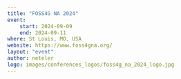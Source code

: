 ```yaml
---
title: "FOSS4G NA 2024"
event:
    start: 2024-09-09
    end: 2024-09-11
where: St Louis, MO, USA
website: https://www.foss4gna.org/
layout: "event"
author: neteler
logo: images/conferences_logos/foss4g_na_2024_logo.jpg
---
```

